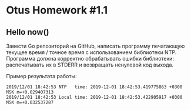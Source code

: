 # Otus Homework #1.1
## Hello now()

Завести Go репозиторий на GitHub, написать программу печатающую текущее время / точное время с использованием библиотеки NTP.
Программа должна корректно обрабатывать ошибки библиотеки: распечатывать их в STDERR и возвращать ненулевой код выхода.

Пример результата работы:
```
2019/12/01 18:42:53 NTP   time: 2019-12-01 18:42:53.419775863 +0300 MSK m=+0.029407313
2019/12/01 18:42:53 Local time: 2019-12-01 18:42:53.422905917 +0300 MSK m=+0.032537287
```